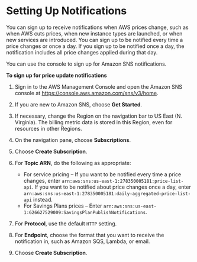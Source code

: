 # Setting Up Notifications<a name="price-notification"></a>

You can sign up to receive notifications when AWS prices change, such as when AWS cuts prices, when new instance types are launched, or when new services are introduced\. You can sign up to be notified every time a price changes or once a day\. If you sign up to be notified once a day, the notification includes all price changes applied during that day\.

You can use the console to sign up for Amazon SNS notifications\.<a name="price-change-notification-1"></a>

**To sign up for price update notifications**

1. Sign in to the AWS Management Console and open the Amazon SNS console at [https://console\.aws\.amazon\.com/sns/v3/home](https://console.aws.amazon.com/sns/v3/home)\.

1. If you are new to Amazon SNS, choose **Get Started**\.

1. If necessary, change the Region on the navigation bar to US East \(N\. Virginia\)\. The billing metric data is stored in this Region, even for resources in other Regions\.

1. On the navigation pane, choose **Subscriptions**\.

1. Choose **Create Subscription**\.

1. For **Topic ARN**, do the following as appropriate:
   + For service pricing – If you want to be notified every time a price changes, enter `arn:aws:sns:us-east-1:278350005181:price-list-api`\. If you want to be notified about price changes once a day, enter `arn:aws:sns:us-east-1:278350005181:daily-aggregated-price-list-api` instead\.
   + For Savings Plans prices – Enter `arn:aws:sns:us-east-1:626627529009:SavingsPlanPublishNotifications`\.

1. For **Protocol**, use the default `HTTP` setting\.

1. For **Endpoint**, choose the format that you want to receive the notification in, such as Amazon SQS, Lambda, or email\.

1. Choose **Create Subscription**\.